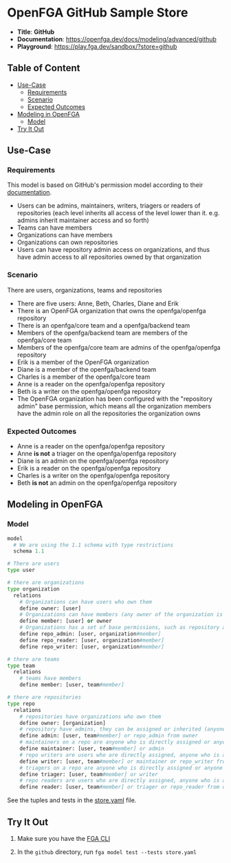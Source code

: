 # OpenFGA GitHub Sample Store

* **Title**: **GitHub** 
* **Documentation**: https://openfga.dev/docs/modeling/advanced/github
* **Playground**: https://play.fga.dev/sandbox/?store=github

## Table of Content
- [Use-Case](#use-case)
  - [Requirements](#requirements)
  - [Scenario](#scenario)
  - [Expected Outcomes](#expected-outcomes)
- [Modeling in OpenFGA](#modeling-in-openfga)
  - [Model](#model)
- [Try It Out](#try-it-out)

## Use-Case

### Requirements

This model is based on GitHub's permission model according to their [documentation](https://docs.github.com/en/organizations/managing-access-to-your-organizations-repositories/repository-roles-for-an-organization#repository-roles-for-organizations).

* Users can be admins, maintainers, writers, triagers or readers of repositories (each level inherits all access of the level lower than it. e.g. admins inherit maintainer access and so forth)
* Teams can have members
* Organizations can have members
* Organizations can own repositories
* Users can have repository admin access on organizations, and thus have admin access to all repositories owned by that organization

### Scenario

There are users, organizations, teams and repositories

- There are five users: Anne, Beth, Charles, Diane and Erik
- There is an OpenFGA organization that owns the openfga/openfga repository
- There is an openfga/core team and a openfga/backend team
- Members of the openfga/backend team are members of the openfga/core team
- Members of the openfga/core team are admins of the openfga/openfga repository
- Erik is a member of the OpenFGA organization
- Diane is a member of the openfga/backend team
- Charles is a member of the openfga/core team
- Anne is a reader on the openfga/openfga repository
- Beth is a writer on the openfga/openfga repository
- The OpenFGA organization has been configured with the "repository admin" base permission, which means all the organization members have the admin role on all the repositories the organization owns 

### Expected Outcomes

- Anne is a reader on the openfga/openfga repository
- Anne **is not** a triager on the openfga/openfga repository
- Diane is an admin on the openfga/openfga repository
- Erik is a reader on the openfga/openfga repository
- Charles is a writer on the openfga/openfga repository
- Beth **is not** an admin on the openfga/openfga repository

## Modeling in OpenFGA

### Model

```python
model
  # We are using the 1.1 schema with type restrictions
  schema 1.1

# There are users
type user

# there are organizations
type organization
  relations
    # Organizations can have users who own them
    define owner: [user]
    # Organizations can have members (any owner of the organization is automatically a member)
    define member: [user] or owner
    # Organizations has a set of base permissions, such as repository admin, writer and reader
    define repo_admin: [user, organization#member]
    define repo_reader: [user, organization#member]
    define repo_writer: [user, organization#member]

# there are teams
type team
  relations
    # teams have members
    define member: [user, team#member]

# there are repositories
type repo
  relations
    # repositories have organizations who own them
    define owner: [organization]
    # repository have admins, they can be assigned or inherited (anyone who has the repository admin role on the owner organization is an owner on the repo)
    define admin: [user, team#member] or repo_admin from owner
    # maintainers on a repo are anyone who is directly assigned or anyone who is an owner on the repo
    define maintainer: [user, team#member] or admin
    # repo writers are users who are directly assigned, anyone who is a maintainer or anyone who has the repository writer role on the owner organization
    define writer: [user, team#member] or maintainer or repo_writer from owner
    # triagers on a repo are anyone who is directly assigned or anyone who is a writer on the repo
    define triager: [user, team#member] or writer
    # repo readers are users who are directly assigned, anyone who is a triager or anyone who has the repository reader role on the owner organization
    define reader: [user, team#member] or triager or repo_reader from owner
```

See the tuples and tests in the [store.yaml](./store.fga.yaml) file.

## Try It Out

1. Make sure you have the [FGA CLI](https://github.com/openfga/cli/?tab=readme-ov-file#installation)

2. In the `github` directory, run `fga model test --tests store.yaml`
